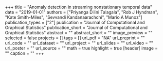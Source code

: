 +++
title = "Anomaly detection in streaming nonstationary temporal data"
date = "2019-01-01"
authors = ["Priyanga Dilini Talagala", "Rob J Hyndman", "Kate Smith-Miles", "Sevvandi Kandanaarachchi", "Mario A Munoz"]
publication_types = ["2"]
publication = "Journal of Computational and Graphical Statistics"
publication_short = "Journal of Computational and Graphical Statistics"
abstract = ""
abstract_short = ""
image_preview = ""
selected = false
projects = []
tags = []
url_pdf = "NA"
url_preprint = ""
url_code = ""
url_dataset = ""
url_project = ""
url_slides = ""
url_video = ""
url_poster = ""
url_source = ""
math = true
highlight = true
[header]
image = ""
caption = ""
+++
